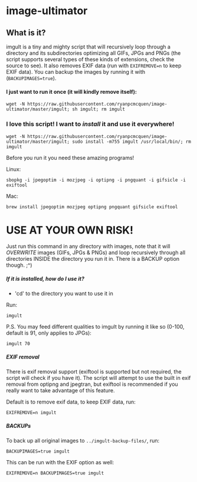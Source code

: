 image-ultimator
===============

## What is it?
imgult is a tiny and mighty script that will recursively loop through a directory and its subdirectories optimizing all GIFs, JPGs and PNGs (the script supports several types of these kinds of extensions, check the source to see). It also removes EXIF data (run with ```EXIFREMOVE=n``` to keep EXIF data). You can backup the images by running it with (```BACKUPIMAGES=true```).


#### I just want to run it once (it will kindly remove itself):

    wget -N https://raw.githubusercontent.com/ryanpcmcquen/image-ultimator/master/imgult; sh imgult; rm imgult


### I love this script! I want to *install* it and use it everywhere!

    wget -N https://raw.githubusercontent.com/ryanpcmcquen/image-ultimator/master/imgult; sudo install -m755 imgult /usr/local/bin/; rm imgult



Before you run it you need these amazing programs!

Linux:

    sbopkg -i jpegoptim -i mozjpeg -i optipng -i pngquant -i gifsicle -i exiftool

Mac:

    brew install jpegoptim mozjpeg optipng pngquant gifsicle exiftool


# USE AT YOUR OWN RISK!

Just run this command in any directory with images, note that it will *OVERWRITE* images (GIFs, JPGs & PNGs) and loop recursively through all directories INSIDE the directory you run it in. There is a BACKUP option though.  ;^)



##### If it is installed, how do I use it?

 - 'cd' to the directory you want to use it in

Run:

    imgult


P.S. You may feed different qualities to imgult by running it like so (0-100, default is 91, only applies to JPGs):

    imgult 70


##### EXIF removal

There is exif removal support (exiftool is supported but not required, the script will check if you have it). The script will attempt to use the built in exif removal from optipng and jpegtran, but exiftool is recommended if you really want to take advantage of this feature.

Default is to remove exif data, to keep EXIF data, run:

    EXIFREMOVE=n imgult


##### BACKUPs

To back up all original images to ```../imgult-backup-files/```, run:

    BACKUPIMAGES=true imgult

This can be run with the EXIF option as well:

    EXIFREMOVE=n BACKUPIMAGES=true imgult

